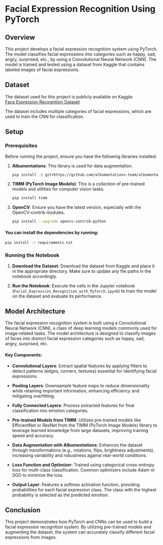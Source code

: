 # Facial Expression Recognition Using PyTorch

## Overview
This project develops a facial expression recognition system using PyTorch. The model classifies facial expressions into categories such as happy, sad, angry, surprised, etc., by using a Convolutional Neural Network (CNN). The model is trained and tested using a dataset from Kaggle that contains labeled images of facial expressions.

## Dataset
The dataset used for this project is publicly available on Kaggle:  
[Face Expression Recognition Dataset](https://www.kaggle.com/datasets/jonathanoheix/face-expression-recognition-dataset)

The dataset includes multiple categories of facial expressions, which are used to train the CNN for classification.

## Setup

### Prerequisites
Before running the project, ensure you have the following libraries installed:

1. **Albumentations**: This library is used for data augmentation.
   ```bash
   pip install -U git+https://github.com/albumentations-team/albumentations
   ```

2. **TIMM (PyTorch Image Models)**: This is a collection of pre-trained models and utilities for computer vision tasks.
   ```bash
   pip install timm
   ```

3. **OpenCV**: Ensure you have the latest version, especially with the OpenCV-contrib modules.
   ```bash
   pip install --upgrade opencv-contrib-python
   ```

#### You can install the dependencies by running:

```bash
pip install -r requirements.txt
```

### Running the Notebook
1. **Download the Dataset**: Download the dataset from Kaggle and place it in the appropriate directory. Make sure to update any file paths in the notebook accordingly.
   
2. **Run the Notebook**: Execute the cells in the Jupyter notebook (`Facial_Expression_Recognition_with_PyTorch.ipynb`) to train the model on the dataset and evaluate its performance.

## Model Architecture
The facial expression recognition system is built using a Convolutional Neural Network (CNN), a class of deep learning models commonly used for image-related tasks. The model architecture is designed to classify images of faces into distinct facial expression categories such as happy, sad, angry, surprised, etc.

#### Key Components:

- **Convolutional Layers**: Extract spatial features by applying filters to detect patterns (edges, corners, textures) essential for identifying facial expressions.
- **Pooling Layers**: Downsample feature maps to reduce dimensionality while retaining important information, enhancing efficiency and mitigating overfitting.
- **Fully Connected Layers**: Process extracted features for final classification into emotion categories.

- **Pre-trained Models from TIMM**: Utilizes pre-trained models like EfficientNet or ResNet from the TIMM (PyTorch Image Models) library to leverage learned knowledge from large datasets, improving training speed and accuracy.

- **Data Augmentation with Albumentations**: Enhances the dataset through transformations (e.g., rotations, flips, brightness adjustments), increasing variability and robustness against real-world conditions.

- **Loss Function and Optimizer**: Trained using categorical cross-entropy loss for multi-class classification. Common optimizers include Adam or SGD to minimize the loss.

- **Output Layer**: Features a softmax activation function, providing probabilities for each facial expression class. The class with the highest probability is selected as the predicted emotion.


## Conclusion
This project demonstrates how PyTorch and CNNs can be used to build a facial expression recognition system. By utilizing pre-trained models and augmenting the dataset, the system can accurately classify different facial expressions from images.

